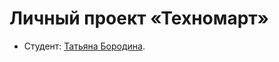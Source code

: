 # Личный проект «Техномарт»

* Студент: [Татьяна Бородина](https://up.htmlacademy.ru/htmlcss/37/user/2127425).
